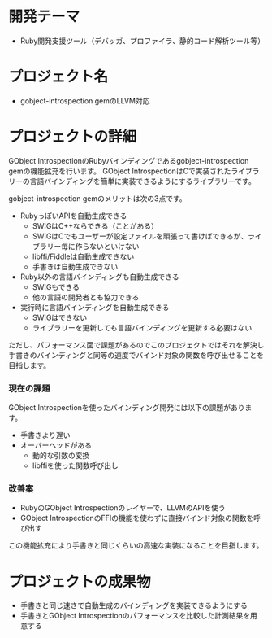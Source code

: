 # 開発テーマ

- Ruby開発支援ツール（デバッガ、プロファイラ、静的コード解析ツール等）

# プロジェクト名

- gobject-introspection gemのLLVM対応

# プロジェクトの詳細

GObject IntrospectionのRubyバインディングであるgobject-introspection gemの機能拡充を行います。
GObject IntrospectionはCで実装されたライブラリーの言語バインディングを簡単に実装できるようにするライブラリーです。

gobject-introspection gemのメリットは次の3点です。

- RubyっぽいAPIを自動生成できる
  - SWIGはC++ならできる（ことがある）
  - SWIGはCでもユーザーが設定ファイルを頑張って書けばできるが、ライブラリー毎に作らないといけない
  - libffi/Fiddleは自動生成できない
  - 手書きは自動生成できない
- Ruby以外の言語バインディングも自動生成できる
  - SWIGもできる
  - 他の言語の開発者とも協力できる
- 実行時に言語バインディングを自動生成できる
  - SWIGはできない
  - ライブラリーを更新しても言語バインディングを更新する必要はない

ただし、パフォーマンス面で課題があるのでこのプロジェクトではそれを解決し手書きのバインディングと同等の速度でバインド対象の関数を呼び出せることを目指します。

### 現在の課題

GObject Introspectionを使ったバインディング開発には以下の課題があります。

- 手書きより遅い
- オーバーヘッドがある
  - 動的な引数の変換
  - libffiを使った関数呼び出し

### 改善案

- RubyのGObject Introspectionのレイヤーで、LLVMのAPIを使う
- GObject IntrospectionのFFIの機能を使わずに直接バインド対象の関数を呼び出す

この機能拡充により手書きと同じくらいの高速な実装になることを目指します。

# プロジェクトの成果物

- 手書きと同じ速さで自動生成のバインディングを実装できるようにする
- 手書きとGObject Introspectionのパフォーマンスを比較した計測結果を用意する
